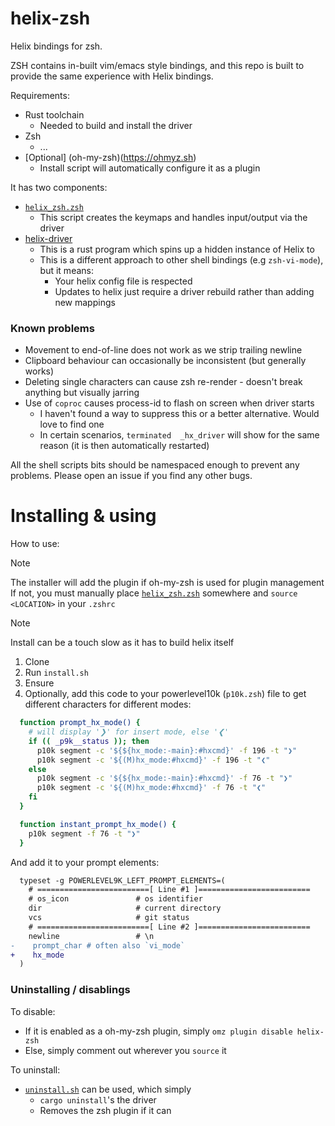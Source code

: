 # helix-zsh

Helix bindings for zsh.

ZSH contains in-built vim/emacs style bindings, and this repo is built to provide the same experience with Helix bindings. 

Requirements:

* Rust toolchain
  - Needed to build and install the driver
* Zsh
  - ...
* [Optional] (oh-my-zsh)(https://ohmyz.sh)
  - Install script will automatically configure it as a plugin


It has two components:

* [`helix_zsh.zsh`](helix_zsh.zsh)
  - This script creates the keymaps and handles input/output via the driver
* [helix-driver](helix-driver)
  - This is a rust program which spins up a hidden instance of Helix to
  - This is a different approach to other shell bindings (e.g `zsh-vi-mode`), but it means:
    - Your helix config file is respected
    - Updates to helix just require a driver rebuild rather than adding new mappings

### Known problems

* Movement to end-of-line does not work as we strip trailing newline
* Clipboard behaviour can occasionally be inconsistent (but generally works)
* Deleting single characters can cause zsh re-render - doesn't break anything but visually jarring
* Use of `coproc` causes process-id to flash on screen when driver starts
  - I haven't found a way to suppress this or a better alternative. Would love to find one
  - In certain scenarios, `terminated  _hx_driver` will show for the same reason (it is then automatically restarted)

All the shell scripts bits should be namespaced enough to prevent any problems.
Please open an issue if you find any other bugs.

# Installing & using

How to use:

> [!NOTE]
> The installer will add the plugin if oh-my-zsh is used for plugin management
> If not, you must manually place [`helix_zsh.zsh`](helix_zsh.zsh) somewhere and `source <LOCATION>` in your `.zshrc`

> [!NOTE]
> Install can be a touch slow as it has to build helix itself

1. Clone
2. Run `install.sh`
3. Ensure 
4. Optionally, add this code to your powerlevel10k (`p10k.zsh`) file to get different characters for different modes:

```sh
  function prompt_hx_mode() {
    # will display '❯' for insert mode, else '❮'
    if (( _p9k__status )); then
      p10k segment -c '${${hx_mode:-main}:#hxcmd}' -f 196 -t "❯"
      p10k segment -c '${(M)hx_mode:#hxcmd}' -f 196 -t "❮"
    else
      p10k segment -c '${${hx_mode:-main}:#hxcmd}' -f 76 -t "❯"
      p10k segment -c '${(M)hx_mode:#hxcmd}' -f 76 -t "❮"
    fi
  }

  function instant_prompt_hx_mode() {
    p10k segment -f 76 -t "❯"
  }
```

And add it to your prompt elements:

```diff
  typeset -g POWERLEVEL9K_LEFT_PROMPT_ELEMENTS=(
    # =========================[ Line #1 ]=========================
    # os_icon               # os identifier
    dir                     # current directory
    vcs                     # git status
    # =========================[ Line #2 ]=========================
    newline                 # \n
-    prompt_char # often also `vi_mode`
+    hx_mode
  )
```

### Uninstalling / disablings

To disable:

* If it is enabled as a oh-my-zsh plugin, simply `omz plugin disable helix-zsh`
* Else, simply comment out wherever you `source` it

To uninstall:

* [`uninstall.sh`](uninstall.sh) can be used, which simply
  - `cargo uninstall`'s the driver
  - Removes the zsh plugin if it can
